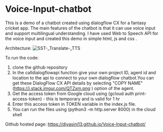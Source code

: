 # Voice-Input-chatbot

This is a demo of a chatbot created using dialogflow CX for a fantasy cricket app. The main features of the chatbot is that it can use voice input and support multilingual understanding. I have used Web to Speech API for the voice input and created this demo in simple html, js and css . 

Architecture:
![SST-_Translate-_TTS](https://github.com/diyasini13/Voice-Input-chatbot/assets/168017701/c7c16d60-7b38-4816-8df6-9eb0e388cdfd)


To run the code:
1. clone the github repository
2. In the calldialogflowapi function give your own project ID, agent id and location to the api to connect to your own dialogflow chatbot.You can get these DialogFlow CX API details by selecting "COPY NAME" (https://i.stack.imgur.com/QTZxm.png ) option of the agent.
3. Get the access token from Google cloud using (gcloud auth print-access-token) - this is temporary and is valid for 1 hr
4. Enter this access token in TOKEN variable in the index.js file.
5. You can run the files using (python3 -m http.server 8000) in the cloud shell


 Github hosted page:
https://diyasini13.github.io/Voice-Input-chatbot/
